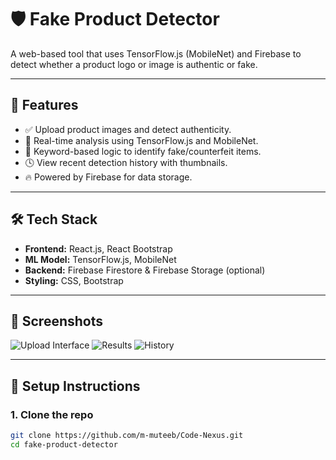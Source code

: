 # 🛡️ Fake Product Detector

A web-based tool that uses TensorFlow.js (MobileNet) and Firebase to detect whether a product logo or image is authentic or fake.

---

## 🚀 Features

- ✅ Upload product images and detect authenticity.
- 🤖 Real-time analysis using TensorFlow.js and MobileNet.
- 🧠 Keyword-based logic to identify fake/counterfeit items.
- 🕓 View recent detection history with thumbnails.
- 🔥 Powered by Firebase for data storage.

---

## 🛠️ Tech Stack

- **Frontend:** React.js, React Bootstrap
- **ML Model:** TensorFlow.js, MobileNet
- **Backend:** Firebase Firestore & Firebase Storage (optional)
- **Styling:** CSS, Bootstrap

---

## 📸 Screenshots

![Upload Interface](./screenshots/upload-preview.png)
![Results](./screenshots/result-display.png)
![History](./screenshots/history-section.png)

---

## 🔧 Setup Instructions

### 1. Clone the repo
```bash
git clone https://github.com/m-muteeb/Code-Nexus.git
cd fake-product-detector
